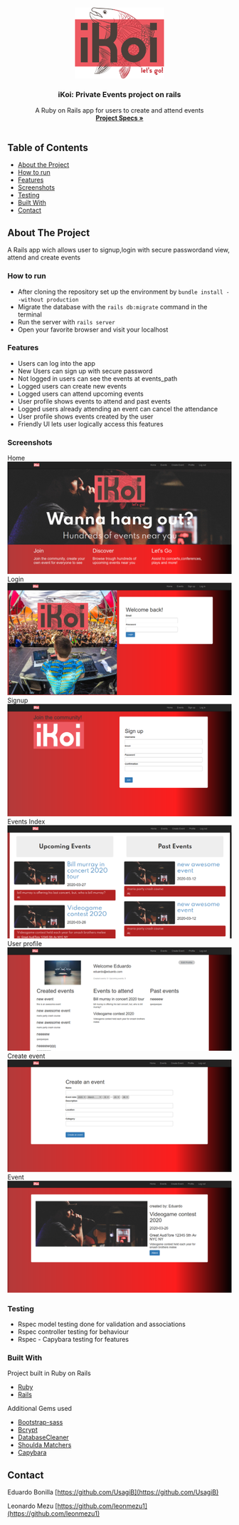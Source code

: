 
<br />
<p align="center">
  <a href="https://github.com/leonmezu1/Rails-Private-Events">
    <img src="app/assets/images/logo.png" alt="Logo" width="200">
  </a>

  <h3 align="center">iKoi: Private Events project on rails</h3>

  <p align="center">
    A Ruby on Rails app for users to create and attend events
    <br />
    <a href="https://www.theodinproject.com/courses/ruby-on-rails/lessons/associations"><strong>Project Specs »</strong></a>
    <br />
    <br />
  </p>
</p>



<!-- TABLE OF CONTENTS -->
## Table of Contents

* [About the Project](#about-the-project)
* [How to run](#how-to-run)
* [Features](#features)
* [Screenshots](#screenshots)
* [Testing](#testing)
* [Built With](#built-with)
* [Contact](#contact)



<!-- ABOUT THE PROJECT -->
## About The Project

A Rails app wich allows user to signup,login with secure passwordand view, attend and create events

### How to run
  - After cloning the repository set up the environment by `bundle install --without production`
  - Migrate the database with the `rails db:migrate` command in the terminal
  - Run the server with `rails server`
  - Open your favorite browser and visit your localhost

### Features

* Users can log into the app
* New Users can sign up with secure password
* Not logged in users can see the events at events_path
* Logged users can create new events
* Logged users can attend upcoming events
* User profile shows events to attend and past events
* Logged users already attending an event can cancel the attendance
* User profile shows events created by the user
* Friendly UI lets user logically access this features

### Screenshots
Home
 ![Home](img/sc1.png)
Login
 ![Login](img/sc4.png)
Signup
 ![Signup](img/sc3.png)
Events Index
 ![Events](img/sc2.png)
User profile
 ![Profile](img/sc5.png)
Create event
 ![Create](img/sc6.png)
Event
 ![Event](img/sc7.png)
 
### Testing

* Rspec model testing done for validation and associations
* Rspec controller testing for behaviour
* Rspec - Capybara testing for features

### Built With

Project built in Ruby on Rails
* [Ruby](https://www.ruby-lang.org/en/)
* [Rails](https://rubyonrails.org/)

Additional Gems used
* [Bootstrap-sass](https://github.com/twbs/bootstrap-sass)
* [Bcrypt](https://rubygems.org/gems/bcrypt/versions/3.1.11?locale=es)
* [DatabaseCleaner](https://github.com/DatabaseCleaner/database_cleaner)
* [Shoulda Matchers](https://github.com/thoughtbot/shoulda-matchers)
* [Capybara](https://github.com/teamcapybara/capybara)


## Contact

Eduardo Bonilla [https://github.com/UsagiB](https://github.com/UsagiB)

Leonardo Mezu [https://github.com/leonmezu1](https://github.com/leonmezu1)
